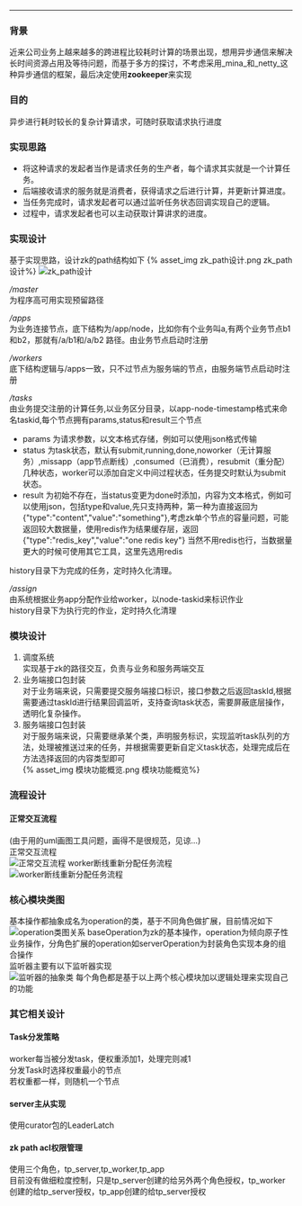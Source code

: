 ---
### 背景
近来公司业务上越来越多的跨进程比较耗时计算的场景出现，想用异步通信来解决长时间资源占用及等待问题，而基于多方的探讨，不考虑采用_mina_和_netty_这种异步通信的框架，最后决定使用**zookeeper**来实现

### 目的
异步进行耗时较长的复杂计算请求，可随时获取请求执行进度

### 实现思路
* 将这种请求的发起者当作是请求任务的生产者，每个请求其实就是一个计算任务。
* 后端接收请求的服务就是消费者，获得请求之后进行计算，并更新计算进度。
* 当任务完成时，请求发起者可以通过监听任务状态回调实现自己的逻辑。
* 过程中，请求发起者也可以主动获取计算讲求的进度。

### 实现设计
基于实现思路，设计zk的path结构如下
{% asset_img zk_path设计.png  zk_path设计%}
![zk_path设计](readmeimg/1.png)

*/master*  
为程序高可用实现预留路径  

*/apps*  
为业务连接节点，底下结构为/app/node，比如你有个业务叫a,有两个业务节点b1和b2，那就有/a/b1和/a/b2 路径。由业务节点启动时注册  

*/workers*  
底下结构逻辑与/apps一致，只不过节点为服务端的节点，由服务端节点启动时注册  

*/tasks*  
由业务提交注册的计算任务,以业务区分目录，以app-node-timestamp格式来命名taskid,每个节点拥有params,status和result三个节点  
* params 为请求参数，以文本格式存储，例如可以使用json格式传输
* status 为task状态，默认有submit,running,done,noworker（无计算服务）,missapp（app节点断线）,consumed（已消费），resubmit（重分配）几种状态，worker可以添加自定义中间过程状态，任务提交时默认为submit状态。
* result 为初始不存在，当status变更为done时添加，内容为文本格式，例如可以使用json，包括type和value,先只支持两种，第一种为直接返回为{"type":"content","value":"something"},考虑zk单个节点的容量问题，可能返回较大数据量，使用redis作为结果缓存层，返回{"type":"redis_key","value":"one redis key"} 当然不用redis也行，当数据量更大的时候可使用其它工具，这里先选用redis

history目录下为完成的任务，定时持久化清理。 

*/assign*  
由系统根据业务app分配作业给worker，以node-taskid来标识作业  
history目录下为执行完的作业，定时持久化清理

### 模块设计
1. 调度系统  
	实现基于zk的路径交互，负责与业务和服务两端交互
2. 业务端接口包封装  
	对于业务端来说，只需要提交服务端接口标识，接口参数之后返回taskId,根据需要通过taskId进行结果回调监听，支持查询task状态，需要屏蔽底层操作，透明化复杂操作。  
3. 服务端接口包封装  
	对于服务端来说，只需要继承某个类，声明服务标识，实现监听task队列的方法，处理被推送过来的任务，并根据需要更新自定义task状态，处理完成后在方法选择返回的内容类型即可  
{% asset_img 模块功能概览.png  模块功能概览%}  

### 流程设计
#### 正常交互流程  
(由于用的uml画图工具问题，画得不是很规范，见谅...)  
正常交互流程  
![正常交互流程](readmeimg/normal_seq.png)
worker断线重新分配任务流程  
![worker断线重新分配任务流程](readmeimg/worker_down_seq.png)

### 核心模块类图  
基本操作都抽象成名为operation的类，基于不同角色做扩展，目前情况如下
![operation类图关系](readmeimg/operation_class.png)
baseOperation为zk的基本操作，operation为倾向原子性业务操作，分角色扩展的operation如serverOperation为封装角色实现本身的组合操作  
监听器主要有以下监听器实现  
![监听器的抽象类](readmeimg/listener_class.png)
每个角色都是基于以上两个核心模块加以逻辑处理来实现自己的功能

### 其它相关设计
#### Task分发策略
worker每当被分发task，便权重添加1，处理完则减1  
分发Task时选择权重最小的节点  
若权重都一样，则随机一个节点  

#### server主从实现
使用curator包的LeaderLatch

#### zk path acl权限管理
使用三个角色，tp_server,tp_worker,tp_app  
目前没有做细粒度控制，只是tp_server创建的给另外两个角色授权，tp_worker创建的给tp_server授权，tp_app创建的给tp_server授权


